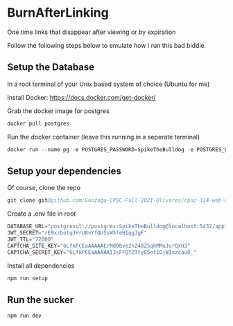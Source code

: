 # BurnAfterLinking

One time links that disappear after viewing or by expiration

Follow the following steps below to emulate how I run this bad biddie

## Setup the Database

In a root terminal of your Unix based system of choice (Ubuntu for me)

Install Docker: https://docs.docker.com/get-docker/

Grab the docker image for postgres

```s
docker pull postgres
```

Run the docker container (leave this running in a seperate terminal)

```s
docker run --name pg -e POSTGRES_PASSWORD=SpikeTheBulldog -e POSTGRES_DB=app -p 5432:5432 postgres
```

## Setup your dependencies

Of course, clone the repo

```s
git clone git@github.com:Gonzaga-CPSC-Fall-2021-Olivares/cpsc-314-web-development-final-project-ben-jamming-reilly.git
```

Create a .env file in root

```s
DATABASE_URL="postgresql://postgres:SpikeTheBulldog@localhost:5432/app?schema=public"
JWT_SECRET="rE9xzbotqJHrU8vYfQUSsW5feH1qgJgF"
JWT_TTL="72000"
CAPTCHA_SITE_KEY="6LfkPCEaAAAAAErMd08ve2nZ48ZSqhMMuJurQxH3"
CAPTCHA_SECRET_KEY="6LfkPCEaAAAAAI2sFFQYZTtyG5ot1GjWIxzcau0_"
```

Install all dependencies

```s
npm run setup
```

## Run the sucker

```s
npm run dev
```
